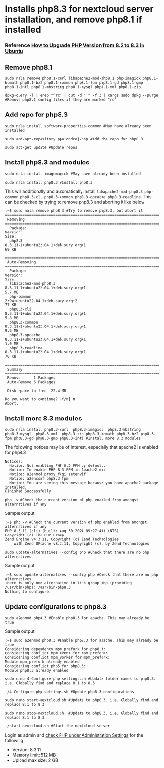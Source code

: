 # Installs php8.3 for nextcloud server installation, and remove php8.1 if installed


### Reference [How to Upgrade PHP Version from 8.2 to 8.3 in Ubuntu](https://techvblogs.com/blog/upgrade-php-version-from-8-2-to-8-3-ubuntu)

## Remove php8.1

`sudo nala remove php8.1-curl libapache2-mod-php8.1 php-imagick php8.1-bcmath php8.1-bz2 php8.1-common php8.1-fpm php8.1-gd php8.1-gmp php8.1-intl php8.1-mbstring php8.1-mysql php8.1-xml php8.1-zip `

`dpkg-query -l | grep "^rc" | cut -d " " -f 3 | xargs sudo dpkg --purge #Remove php8.1 config files if they are marked "rc"`

## Add repo for php8.3

`sudo nala install software-properties-common #May have already been installed`

`sudo add-apt-repository ppa:ondrej/php #Add the repo for php8.3`

`sudo apt-get update #Update repos`

## Install php8.3 and modules

`sudo nala install imagemagick #May have already been installed`

`sudo nala install php8.3 #Install php8.3`

This will additionally and automatically install `libapache2-mod-php8.3 php-common php8.3-cli php8.3-common php8.3-opcache php8.3-readline`. This can be checked by trying to remove php8.3 and aborting it like below

```
:~$ sudo nala remove php8.3 #Try to remove php8.3, but abort it
============================================================================================================================================================================================================
 Removing                                                                                                                                                                                                   
============================================================================================================================================================================================================
  Package:                                                            Version:                                                                                                                       Size:  
  php8.3                                                              8.3.11-1+ubuntu22.04.1+deb.sury.org+1                                                                                          69 KB  
                                                                                                                                                                                                            
============================================================================================================================================================================================================
 Auto-Removing                                                                                                                                                                                              
============================================================================================================================================================================================================
  Package:                                                            Version:                                                                                                                       Size:  
  libapache2-mod-php8.3                                               8.3.11-1+ubuntu22.04.1+deb.sury.org+1                                                                                         5.7 MB  
  php-common                                                          2:94+ubuntu22.04.1+deb.sury.org+2                                                                                              77 KB  
  php8.3-cli                                                          8.3.11-1+ubuntu22.04.1+deb.sury.org+1                                                                                         5.8 MB  
  php8.3-common                                                       8.3.11-1+ubuntu22.04.1+deb.sury.org+1                                                                                         9.6 MB  
  php8.3-opcache                                                      8.3.11-1+ubuntu22.04.1+deb.sury.org+1                                                                                         1.0 MB  
  php8.3-readline                                                     8.3.11-1+ubuntu22.04.1+deb.sury.org+1                                                                                          70 KB  
                                                                                                                                                                                                            
============================================================================================================================================================================================================
 Summary                                                                                                                                                                                                    
============================================================================================================================================================================================================
 Remove      1 Packages                                                                                                                                                                                     
 Auto-Remove 6 Packages                                                                                                                                                                                     
                                                                                                                                                                                                            
 Disk space to free  22.4 MB   
                               
Do you want to continue? [Y/n] n
Abort.

```

## Install more 8.3 modules

`sudo nala install php8.3-curl  php8.3-imagick  php8.3-mbstring  php8.3-mysql  php8.3-xml  php8.3-zip php8.3-bcmath php8.3-bz2 php8.3-fpm php8.3-gd php8.3-gmp php8.3-intl #Install more 8.3 modules`

The following notices may be of interest, especially that apache2 is enabled for php8.3

```
Notices:
  Notice: Not enabling PHP 8.3 FPM by default.
  Notice: To enable PHP 8.3 FPM in Apache2 do:
  Notice: a2enmod proxy_fcgi setenvif
  Notice: a2enconf php8.3-fpm
  Notice: You are seeing this message because you have apache2 package installed.
Finished Successfully

```

`php -v #Check the current version of php enabled from amongst alternatives if any`

Sample output
```
:~$ php -v #Check the current version of php enabled from amongst alternatives if any
PHP 8.3.11 (cli) (built: Aug 30 2024 09:27:49) (NTS)
Copyright (c) The PHP Group
Zend Engine v4.3.11, Copyright (c) Zend Technologies
    with Zend OPcache v8.3.11, Copyright (c), by Zend Technologies
```

`sudo update-alternatives --config php #Check that there are no php alternatives`

Sample output
```
:~$ sudo update-alternatives --config php #Check that there are no php alternatives 
There is only one alternative in link group php (providing /usr/bin/php): /usr/bin/php8.3
Nothing to configure.

```

## Update configurations to php8.3

`sudo a2enmod php8.3 #Enable php8.3 for apache. This may already be true`

Sample output
```
:~$ sudo a2enmod php8.3 #Enable php8.3 for apache. This may already be true
Considering dependency mpm_prefork for php8.3:
Considering conflict mpm_event for mpm_prefork:
Considering conflict mpm_worker for mpm_prefork:
Module mpm_prefork already enabled
Considering conflict php5 for php8.3:
Module php8.3 already enabled

```

`sudo nano 4-Configure-php-settings.sh #Update folder names to php8.3. i.e. Globally find and replace 8.1 to 8.3`

`./4-Configure-php-settings.sh #Update php8.3 configurations`

`sudo nano start-nextcloud.sh #Update to php8.3. i.e. Globally find and replace 8.1 to 8.3`

`sudo nano stop-nextcloud.sh  #Update to php8.3. i.e. Globally find and replace 8.1 to 8.3`

`./start-nextcloud.sh #Start the nextcloud server`

Login as admin and [check PHP under Administration Settings](https://192.168.254.56/nextcloud/index.php/settings/admin/serverinfo) for the following

-   Version: 8.3.11
-   Memory limit: 512 MB
-   Upload max size: 2 GB 
